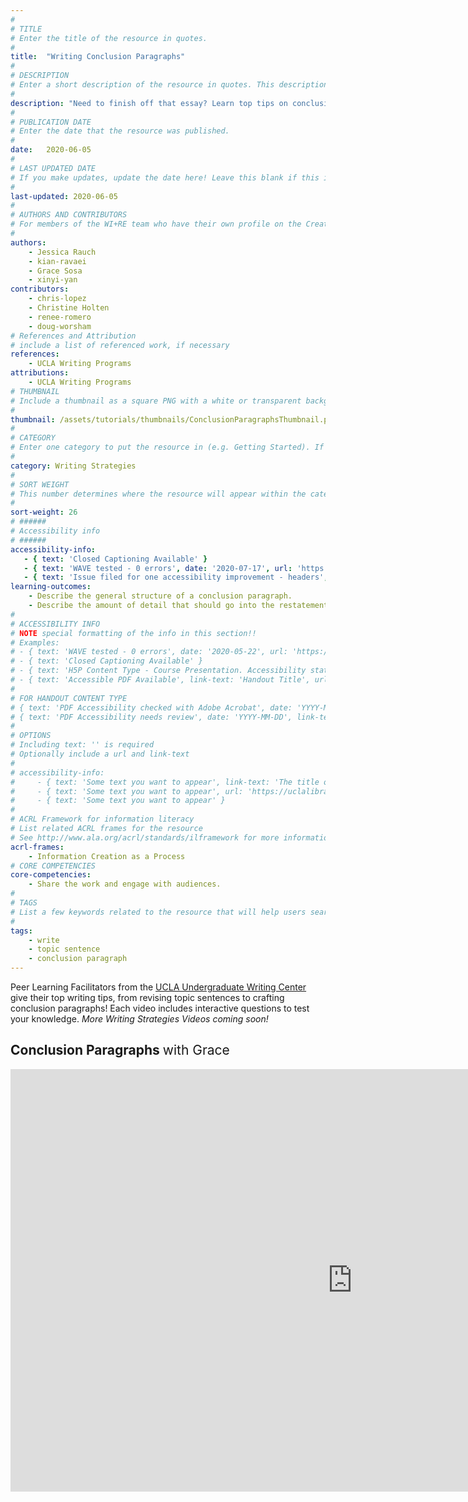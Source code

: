 ```yaml
---
#
# TITLE
# Enter the title of the resource in quotes.
#
title:  "Writing Conclusion Paragraphs"
#
# DESCRIPTION
# Enter a short description of the resource in quotes. This description will appear on the list page as a preview, but not on the tutorial/workshop itself.
#
description: "Need to finish off that essay? Learn top tips on conclusion paragraphs from the UCLA Undergraduate Writing Center!"
#
# PUBLICATION DATE
# Enter the date that the resource was published.
#
date:   2020-06-05
#
# LAST UPDATED DATE
# If you make updates, update the date here! Leave this blank if this is being published for the first time.
#
last-updated: 2020-06-05
#
# AUTHORS AND CONTRIBUTORS
# For members of the WI+RE team who have their own profile on the Creative Team page, enter the name as firstname-lastname (e.g. doug-worsham). For community partners who don't have their own profile on the WI+RE site, enter their name as Firstname Lastname (e.g. Gene Block). The names will appear in the order you enter them.
#
authors:
    - Jessica Rauch
    - kian-ravaei
    - Grace Sosa
    - xinyi-yan
contributors:
    - chris-lopez
    - Christine Holten
    - renee-romero
    - doug-worsham
# References and Attribution
# include a list of referenced work, if necessary
references:
    - UCLA Writing Programs
attributions:
    - UCLA Writing Programs
# THUMBNAIL
# Include a thumbnail as a square PNG with a white or transparent background. Our standard dimensions are 250x250 px, but any size square will do. Thumbnails for tutorials go in /assets/tutorials/thumbnails/, and for workshops, /assets/workshops/thumbnails/.
#
thumbnail: /assets/tutorials/thumbnails/ConclusionParagraphsThumbnail.png
#
# CATEGORY
# Enter one category to put the resource in (e.g. Getting Started). If you enter a category that doesn't already exist, a new category will be created on the WI+RE site.
#
category: Writing Strategies
#
# SORT WEIGHT
# This number determines where the resource will appear within the category. Larger numbers appear later within the category, and higher numbers appear earlier.
#
sort-weight: 26
# ######
# Accessibility info
# ######
accessibility-info:
   - { text: 'Closed Captioning Available' }
   - { text: 'WAVE tested - 0 errors', date: '2020-07-17', url: 'https://wave.webaim.org/' }
   - { text: 'Issue filed for one accessibility improvement - headers', date: '2020-07-21', url: 'https://github.com/UCLALibrary/research-tips/issues' }
learning-outcomes:
    - Describe the general structure of a conclusion paragraph.
    - Describe the amount of detail that should go into the restatement of the thesis.
#
# ACCESSIBILITY INFO
# NOTE special formatting of the info in this section!!
# Examples:
# - { text: 'WAVE tested - 0 errors', date: '2020-05-22', url: 'https://wave.webaim.org/' }
# - { text: 'Closed Captioning Available' }
# - { text: 'H5P Content Type - Course Presentation. Accessibility status - Tested with no known problems', date: 'YYYY-MM-DD', url: 'https://h5p.org/documentation/installation/content-type-accessibility' }
# - { text: 'Accessible PDF Available', link-text: 'Handout Title', url: 'full-url' }
#
# FOR HANDOUT CONTENT TYPE
# { text: 'PDF Accessibility checked with Adobe Acrobat', date: 'YYYY-MM-DD' }
# { text: 'PDF Accessibility needs review', date: 'YYYY-MM-DD', link-text: 'Issue reported', url: 'link to issue' } 
#
# OPTIONS
# Including text: '' is required
# Optionally include a url and link-text
#
# accessibility-info:
#     - { text: 'Some text you want to appear', link-text: 'The title of a link that appears next', url: 'https://uclalibrary.github.io/research-tips/full-url-here.html' }
#     - { text: 'Some text you want to appear', url: 'https://uclalibrary.github.io/research-tips/full-url-here.html' }
#     - { text: 'Some text you want to appear' }
#
# ACRL Framework for information literacy
# List related ACRL frames for the resource
# See http://www.ala.org/acrl/standards/ilframework for more information
acrl-frames:
    - Information Creation as a Process
# CORE COMPETENCIES
core-competencies:
    - Share the work and engage with audiences. 
#
# TAGS
# List a few keywords related to the resource that will help users search for it.
#
tags:
    - write
    - topic sentence
    - conclusion paragraph
---
```

<p>Peer Learning Facilitators from the <a href="https://wp.ucla.edu/">UCLA Undergraduate Writing Center</a> give their top writing tips, from revising topic sentences to crafting conclusion paragraphs! Each video includes interactive questions to test your knowledge. <i>More Writing Strategies Videos coming soon!</i></p>

<h2 class="mt-4">Conclusion Paragraphs <span style="font-weight:normal">with Grace</span></h2>
<iframe src="https://ccle.ucla.edu/mod/hvp/embed.php?id=3065812" width="1094" height="676" frameborder="0" allowfullscreen="allowfullscreen"></iframe><script src="https://ccle.ucla.edu/mod/hvp/library/js/h5p-resizer.js" charset="UTF-8"></script>
